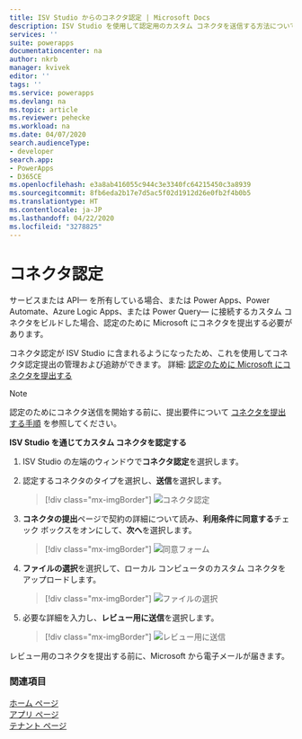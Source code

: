```yaml
---
title: ISV Studio からのコネクタ認定 | Microsoft Docs
description: ISV Studio を使用して認定用のカスタム コネクタを送信する方法について説明します。
services: ''
suite: powerapps
documentationcenter: na
author: nkrb
manager: kvivek
editor: ''
tags: ''
ms.service: powerapps
ms.devlang: na
ms.topic: article
ms.reviewer: pehecke
ms.workload: na
ms.date: 04/07/2020
search.audienceType:
- developer
search.app:
- PowerApps
- D365CE
ms.openlocfilehash: e3a8ab416055c944c3e3340fc64215450c3a8939
ms.sourcegitcommit: 8fb6eda2b17e7d5ac5f02d1912d26e0fb2f4b0b5
ms.translationtype: HT
ms.contentlocale: ja-JP
ms.lasthandoff: 04/22/2020
ms.locfileid: "3278825"
---
```

# <a name="connector-certification"></a>コネクタ認定

サービスまたは API&mdash; を所有している場合、または Power Apps、Power Automate、Azure Logic Apps、または Power Query&mdash; に接続するカスタム コネクタをビルドした場合、認定のために Microsoft にコネクタを提出する必要があります。 

コネクタ認定が ISV Studio に含まれるようになったため、これを使用してコネクタ認定提出の管理および追跡ができます。 詳細: [認定のために Microsoft にコネクタを提出する](https://docs.microsoft.com/connectors/custom-connectors/submit-certification)

> [!NOTE]
> 認定のためにコネクタ送信を開始する前に、提出要件について [コネクタを提出する手順](https://docs.microsoft.com/connectors/custom-connectors/certification-submission) を参照してください。

**ISV Studio を通じてカスタム コネクタを認定する**

1. ISV Studio の左端のウィンドウで**コネクタ認定**を選択します。

2. 認定するコネクタのタイプを選択し、**送信**を選択します。

   > [!div class="mx-imgBorder"]
   > ![コネクタ認定](media/connector-certification-submit.png "コネクタ認定")

3. **コネクタの提出**ページで契約の詳細について読み、**利用条件に同意する**チェック ボックスをオンにして、**次へ**を選択します。

   > [!div class="mx-imgBorder"]
   > ![同意フォーム](media/connector-certification-consent-form.png "同意フォーム")

4. **ファイルの選択**を選択して、ローカル コンピュータのカスタム コネクタをアップロードします。 

   > [!div class="mx-imgBorder"]
   > ![ファイルの選択](media/connector-certification-choose-file.png "ファイルの選択")

5. 必要な詳細を入力し、**レビュー用に送信**を選択します。 
   
   > [!div class="mx-imgBorder"]
   > ![レビュー用に送信](media/connector-certification-submit-for-review.png "レビュー用に送信")

レビュー用のコネクタを提出する前に、Microsoft から電子メールが届きます。

### <a name="see-also"></a>関連項目

[ホーム ページ](isv-app-management-homepage.md)<br/>
[アプリ ページ](isv-app-management-apppage.md)<br/>
[テナント ページ](isv-app-management-tenantpage.md)
